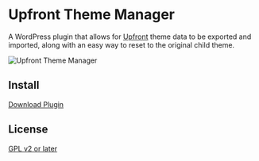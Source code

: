 # Upfront Theme Manager

A WordPress plugin that allows for [Upfront](https://premium.wpmudev.org/blog/introducing-upfront/) theme data to be exported and imported, along with an easy way to reset to the original child theme.

![Upfront Theme Manager](https://cloud.githubusercontent.com/assets/6676674/14185899/d4c43860-f749-11e5-810f-db92db1b08e7.png)

## Install

[Download Plugin](https://github.com/ufdev/upfront-theme-manager/archive/master.zip)

## License

[GPL v2 or later](LICENSE)
